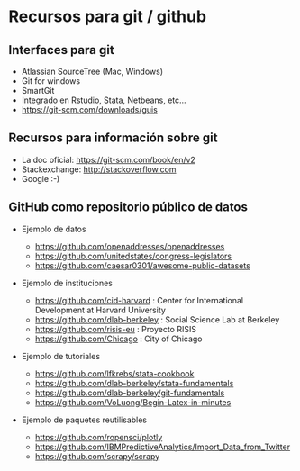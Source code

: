 # Recursos para git / github
  
## Interfaces para git
  * Atlassian SourceTree (Mac, Windows)
  * Git for windows
  * SmartGit
  * Integrado en Rstudio, Stata, Netbeans, etc...
  * https://git-scm.com/downloads/guis
  
## Recursos para información sobre git
  * La doc oficial: https://git-scm.com/book/en/v2
  * Stackexchange: http://stackoverflow.com
  * Google :-)

## GitHub como repositorio público de datos
  * Ejemplo de datos
    - https://github.com/openaddresses/openaddresses
    - https://github.com/unitedstates/congress-legislators
    - https://github.com/caesar0301/awesome-public-datasets

  * Ejemplo de instituciones
    - https://github.com/cid-harvard : Center for International Development at Harvard University
    - https://github.com/dlab-berkeley : Social Science Lab at Berkeley
    - https://github.com/risis-eu : Proyecto RISIS
    - https://github.com/Chicago : City of Chicago

  * Ejemplo de tutoriales
    - https://github.com/lfkrebs/stata-cookbook
    - https://github.com/dlab-berkeley/stata-fundamentals
    - https://github.com/dlab-berkeley/git-fundamentals
    - https://github.com/VoLuong/Begin-Latex-in-minutes

  * Ejemplo de paquetes reutilisables
    - https://github.com/ropensci/plotly
    - https://github.com/IBMPredictiveAnalytics/Import_Data_from_Twitter
    - https://github.com/scrapy/scrapy
  

